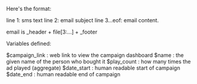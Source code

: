 Here's the format:

line 1: sms text
line 2: email subject
line 3...eof: email content.

email is _header + file[3:...] + _footer

Variables defined:
  
  $campaign_link  : web link to view the campaign dashboard
  $name           : the given name of the person who bought it
  $play_count     : how many times the ad played (aggregate)
  $date_start     : human readable start of campaign
  $date_end       : human readable end of campaign

